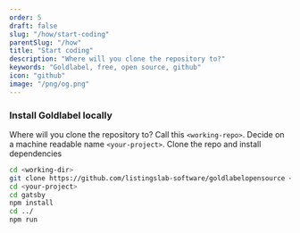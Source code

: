```yaml
---
order: 5
draft: false
slug: "/how/start-coding"
parentSlug: "/how"
title: "Start coding"
description: "Where will you clone the repository to?"
keywords: "Goldlabel, free, open source, github"
icon: "github"
image: "/png/og.png"
---
```

### Install Goldlabel locally

Where will you clone the repository to? Call this `<working-repo>`. Decide on a machine readable name `<your-project>`. Clone the repo and install dependencies

```bash
cd <working-dir>
git clone https://github.com/listingslab-software/goldlabelopensource <your-project>
cd <your-project>
cd gatsby
npm install
cd ../
npm run
```




